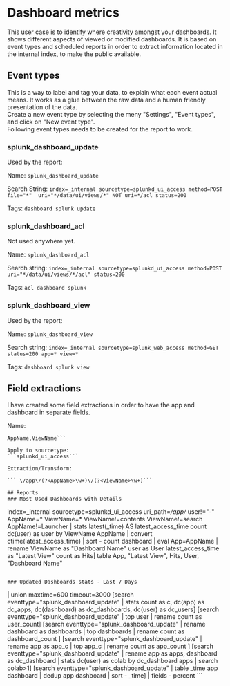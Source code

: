 # Dashboard metrics
This user case is to identify where creativity amongst your dashboards. It shows different aspects of viewed or modified dashboards. It is based on event types and scheduled reports in order to extract information located in the internal index, to make the public available.

## Event types
<p>This is a way to label and tag your data, to explain what each event actual means. It works as a glue between the raw data and a human friendly presentation of the data. <br>
Create a new event type by selecting the meny "Settings", "Event types", and click on "New event type". <br>
Following event types needs to be created for the report to work. </p>

### splunk_dashboard_update
Used by the report:

Name:
`splunk_dashboard_update`

Search String:
`index=_internal sourcetype=splunkd_ui_access method=POST  file="*"  uri="*/data/ui/views/*" NOT uri=*/acl status=200`

Tags:
`dashboard splunk update`
### splunk_dashboard_acl
Not used anywhere yet.

Name:
`splunk_dashboard_acl`

Search string:
`index=_internal sourcetype=splunkd_ui_access method=POST uri="*/data/ui/views/*/acl" status=200`

Tags:
`acl dashboard splunk`

### splunk_dashboard_view
Used by the report:

Name:
`splunk_dashboard_view`

Search string:
`index=_internal sourcetype=splunk_web_access method=GET status=200 app=* view=*`

Tags:
`dashboard splunk view`

## Field extractions
I have created some field extractions in order to have the app and dashboard in separate fields.

Name:
```
AppName,ViewName```

Apply to sourcetype:
```splunkd_ui_access```

Extraction/Transform:

```	\/app\/(?<AppName>\w+)\/(?<ViewName>\w+)```

## Reports
### Most Used Dashboards with Details
```
index=_internal sourcetype=splunkd_ui_access uri_path=*/app/* user!="-" AppName=* ViewName=* ViewName!=contents ViewName!=search AppName!=Launcher
| stats latest(_time) AS latest_access_time count  dc(user) as user by ViewName AppName
| convert ctime(latest_access_time)
| sort - count dashboard
| eval App=AppName
| rename ViewName as "Dashboard Name" user as User  latest_access_time as "Latest View" count as Hits| table App, "Latest View", Hits, User, "Dashboard Name"
```

### Updated Dashboards stats - Last 7 Days
```
|  union maxtime=600 timeout=3000
    [search eventtype="splunk_dashboard_update"
    |  stats count as c, dc(app) as dc_apps, dc(dashboard) as dc_dashboards, dc(user) as dc_users]
    [search eventtype="splunk_dashboard_update"
    |  top user
    |   rename count as user_count]
    [search eventtype="splunk_dashboard_update"
    |  rename dashboard as dashboards
    |  top dashboards
    |  rename count as dashboard_count ]
    [search eventtype="splunk_dashboard_update"
    |  rename app as app_c
    |  top app_c
    |  rename count as app_count ]
    [search eventtype="splunk_dashboard_update"
    |  rename app as apps, dashboard as dc_dashboard
    |  stats dc(user) as colab by dc_dashboard apps
    |  search colab>1]
    [search eventtype="splunk_dashboard_update"
    |  table _time app dashboard
    |  dedup app dashboard
    |  sort - _time]
    |  fields - percent
    ```
